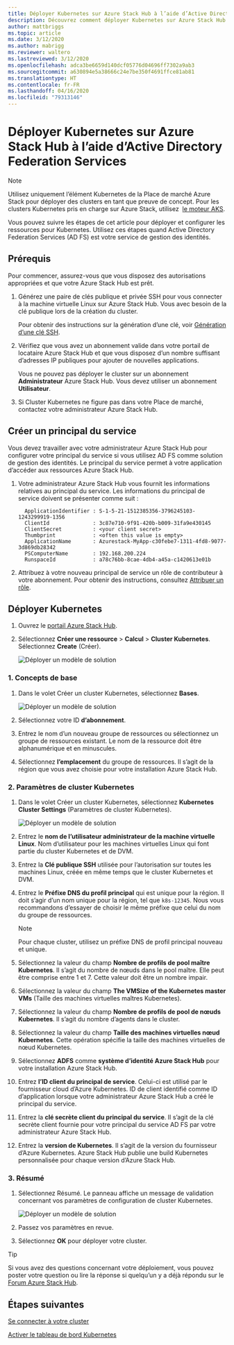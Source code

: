 ```yaml
---
title: Déployer Kubernetes sur Azure Stack Hub à l’aide d’Active Directory Federated Services (AD FS)
description: Découvrez comment déployer Kubernetes sur Azure Stack Hub à l’aide d’Active Directory Federation Services (AD FS).
author: mattbriggs
ms.topic: article
ms.date: 3/12/2020
ms.author: mabrigg
ms.reviewer: waltero
ms.lastreviewed: 3/12/2020
ms.openlocfilehash: adca3be6659d140dcf05776d04696ff7302a9ab3
ms.sourcegitcommit: a630894e5a38666c24e7be350f4691ffce81ab81
ms.translationtype: HT
ms.contentlocale: fr-FR
ms.lasthandoff: 04/16/2020
ms.locfileid: "79313146"
---
```

# <a name="deploy-kubernetes-to-azure-stack-hub-using-active-directory-federated-services"></a>Déployer Kubernetes sur Azure Stack Hub à l’aide d’Active Directory Federation Services

> [!Note]  
> Utilisez uniquement l’élément Kubernetes de la Place de marché Azure Stack pour déployer des clusters en tant que preuve de concept. Pour les clusters Kubernetes pris en charge sur Azure Stack, utilisez  [le moteur AKS](azure-stack-kubernetes-aks-engine-overview.md).

Vous pouvez suivre les étapes de cet article pour déployer et configurer les ressources pour Kubernetes. Utilisez ces étapes quand Active Directory Federation Services (AD FS) est votre service de gestion des identités.

## <a name="prerequisites"></a>Prérequis 

Pour commencer, assurez-vous que vous disposez des autorisations appropriées et que votre Azure Stack Hub est prêt.

1. Générez une paire de clés publique et privée SSH pour vous connecter à la machine virtuelle Linux sur Azure Stack Hub. Vous avec besoin de la clé publique lors de la création du cluster.

    Pour obtenir des instructions sur la génération d’une clé, voir [Génération d’une clé SSH](azure-stack-dev-start-howto-ssh-public-key.md).

1. Vérifiez que vous avez un abonnement valide dans votre portail de locataire Azure Stack Hub et que vous disposez d’un nombre suffisant d’adresses IP publiques pour ajouter de nouvelles applications.

    Vous ne pouvez pas déployer le cluster sur un abonnement **Administrateur** Azure Stack Hub. Vous devez utiliser un abonnement **Utilisateur**. 

1. Si Cluster Kubernetes ne figure pas dans votre Place de marché, contactez votre administrateur Azure Stack Hub.

## <a name="create-a-service-principal"></a>Créer un principal du service

Vous devez travailler avec votre administrateur Azure Stack Hub pour configurer votre principal du service si vous utilisez AD FS comme solution de gestion des identités. Le principal du service permet à votre application d’accéder aux ressources Azure Stack Hub.

1. Votre administrateur Azure Stack Hub vous fournit les informations relatives au principal du service. Les informations du principal de service doivent se présenter comme suit :

     ```Text  
       ApplicationIdentifier : S-1-5-21-1512385356-3796245103-1243299919-1356
       ClientId              : 3c87e710-9f91-420b-b009-31fa9e430145
       ClientSecret          : <your client secret>
       Thumbprint            : <often this value is empty>
       ApplicationName       : Azurestack-MyApp-c30febe7-1311-4fd8-9077-3d869db28342
       PSComputerName        : 192.168.200.224
       RunspaceId            : a78c76bb-8cae-4db4-a45a-c1420613e01b
     ```

2. Attribuez à votre nouveau principal de service un rôle de contributeur à votre abonnement. Pour obtenir des instructions, consultez [Attribuer un rôle](../operator/azure-stack-add-users-adfs.md).

## <a name="deploy-kubernetes"></a>Déployer Kubernetes

1. Ouvrez le [portail Azure Stack Hub](https://portal.local.azurestack.external).

1. Sélectionnez **Créer une ressource** > **Calcul** > **Cluster Kubernetes**. Sélectionnez **Create** (Créer).

    ![Déployer un modèle de solution](media/azure-stack-solution-template-kubernetes-deploy/01_kub_market_item.png)

### <a name="1-basics"></a>1. Concepts de base

1. Dans le volet Créer un cluster Kubernetes, sélectionnez **Bases**.

    ![Déployer un modèle de solution](media/azure-stack-solution-template-kubernetes-deploy/02_kub_config_basic.png)

1. Sélectionnez votre ID **d’abonnement**.

1. Entrez le nom d’un nouveau groupe de ressources ou sélectionnez un groupe de ressources existant. Le nom de la ressource doit être alphanumérique et en minuscules.

1. Sélectionnez **l’emplacement** du groupe de ressources. Il s’agit de la région que vous avez choisie pour votre installation Azure Stack Hub.

### <a name="2-kubernetes-cluster-settings"></a>2. Paramètres de cluster Kubernetes

1. Dans le volet Créer un cluster Kubernetes, sélectionnez **Kubernetes Cluster Settings** (Paramètres de cluster Kubernetes).

    ![Déployer un modèle de solution](media/azure-stack-solution-template-kubernetes-deploy/03_kub_config_settings-adfs.png)

1. Entrez le **nom de l’utilisateur administrateur de la machine virtuelle Linux**. Nom d’utilisateur pour les machines virtuelles Linux qui font partie du cluster Kubernetes et de DVM.

1. Entrez la **Clé publique SSH** utilisée pour l’autorisation sur toutes les machines Linux, créée en même temps que le cluster Kubernetes et DVM.

1. Entrez le **Préfixe DNS du profil principal** qui est unique pour la région. Il doit s’agir d’un nom unique pour la région, tel que `k8s-12345`. Nous vous recommandons d’essayer de choisir le même préfixe que celui du nom du groupe de ressources.

    > [!Note]  
    > Pour chaque cluster, utilisez un préfixe DNS de profil principal nouveau et unique.

1. Sélectionnez la valeur du champ **Nombre de profils de pool maître Kubernetes**. Il s’agit du nombre de nœuds dans le pool maître. Elle peut être comprise entre 1 et 7. Cette valeur doit être un nombre impair.

1. Sélectionnez la valeur du champ **The VMSize of the Kubernetes master VMs** (Taille des machines virtuelles maîtres Kubernetes).

1. Sélectionnez la valeur du champ **Nombre de profils de pool de nœuds Kubernetes**. Il s’agit du nombre d’agents dans le cluster. 

1. Sélectionnez la valeur du champ **Taille des machines virtuelles nœud Kubernetes**. Cette opération spécifie la taille des machines virtuelles de nœud Kubernetes. 

1. Sélectionnez **ADFS** comme **système d’identité Azure Stack Hub** pour votre installation Azure Stack Hub.

1. Entrez **l’ID client du principal de service**. Celui-ci est utilisé par le fournisseur cloud d’Azure Kubernetes. ID de client identifié comme ID d’application lorsque votre administrateur Azure Stack Hub a créé le principal du service.

1. Entrez la **clé secrète client du principal du service**. Il s’agit de la clé secrète client fournie pour votre principal du service AD FS par votre administrateur Azure Stack Hub.

1. Entrez la **version de Kubernetes**. Il s’agit de la version du fournisseur d’Azure Kubernetes. Azure Stack Hub publie une build Kubernetes personnalisée pour chaque version d’Azure Stack Hub.

### <a name="3-summary"></a>3. Résumé

1. Sélectionnez Résumé. Le panneau affiche un message de validation concernant vos paramètres de configuration de cluster Kubernetes.

    ![Déployer un modèle de solution](media/azure-stack-solution-template-kubernetes-deploy/04_preview.png)

2. Passez vos paramètres en revue.

3. Sélectionnez **OK** pour déployer votre cluster.

> [!TIP]  
>  Si vous avez des questions concernant votre déploiement, vous pouvez poster votre question ou lire la réponse si quelqu’un y a déjà répondu sur le [Forum Azure Stack Hub](https://social.msdn.microsoft.com/Forums/azure/home?forum=azurestack). 

## <a name="next-steps"></a>Étapes suivantes

[Se connecter à votre cluster](azure-stack-solution-template-kubernetes-deploy.md#connect-to-your-cluster)

[Activer le tableau de bord Kubernetes](azure-stack-solution-template-kubernetes-dashboard.md)